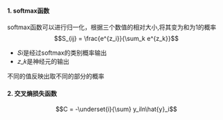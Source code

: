 #### 1. softmax函数
softmax函数可以进行归一化，根据三个数值的相对大小,将其变为和为1的概率
$$S_{ij} = \frac{e^{z_i}}{\sum_k e^{z_k}}$$
-  𝑆𝑖是经过softmax的类别概率输出
-  𝑧_𝑘是神经元的输出

不同的值反映出取不同的部分的概率

#### 2. 交叉熵损失函数

$$C = -\underset{i}{\sum} y_iln\hat{y}_i$$
